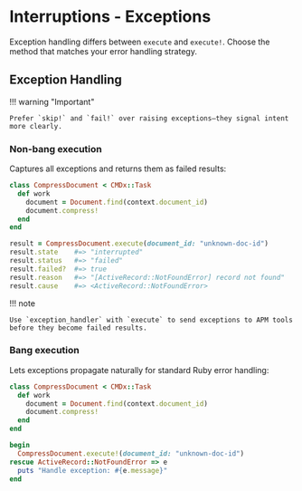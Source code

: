 # Interruptions - Exceptions

Exception handling differs between `execute` and `execute!`. Choose the method that matches your error handling strategy.

## Exception Handling

!!! warning "Important"

    Prefer `skip!` and `fail!` over raising exceptions—they signal intent more clearly.

### Non-bang execution

Captures all exceptions and returns them as failed results:

```ruby
class CompressDocument < CMDx::Task
  def work
    document = Document.find(context.document_id)
    document.compress!
  end
end

result = CompressDocument.execute(document_id: "unknown-doc-id")
result.state    #=> "interrupted"
result.status   #=> "failed"
result.failed?  #=> true
result.reason   #=> "[ActiveRecord::NotFoundError] record not found"
result.cause    #=> <ActiveRecord::NotFoundError>
```

!!! note

    Use `exception_handler` with `execute` to send exceptions to APM tools before they become failed results.

### Bang execution

Lets exceptions propagate naturally for standard Ruby error handling:

```ruby
class CompressDocument < CMDx::Task
  def work
    document = Document.find(context.document_id)
    document.compress!
  end
end

begin
  CompressDocument.execute!(document_id: "unknown-doc-id")
rescue ActiveRecord::NotFoundError => e
  puts "Handle exception: #{e.message}"
end
```
